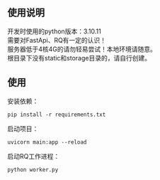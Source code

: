 ## 使用说明
开发时使用的python版本：3.10.11\
需要对FastApi、RQ有一定的认识！\
服务器低于4核4G的请勿轻易尝试！本地环境请随意。\
根目录下没有static和storage目录的，请自行创建。

## 使用
安装依赖：
```commandline
pip install -r requirements.txt
```
启动项目：
```commandline
uvicorn main:app --reload
```
启动RQ工作进程：
```commandline
python worker.py
```